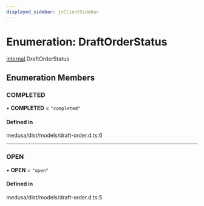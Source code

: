 ```yaml
---
displayed_sidebar: jsClientSidebar
---
```


# Enumeration: DraftOrderStatus

[internal](../modules/internal.md).DraftOrderStatus

## Enumeration Members

### COMPLETED

• **COMPLETED** = ``"completed"``

#### Defined in

medusa/dist/models/draft-order.d.ts:6

___

### OPEN

• **OPEN** = ``"open"``

#### Defined in

medusa/dist/models/draft-order.d.ts:5
